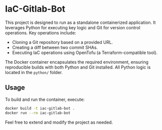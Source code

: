 # IaC-Gitlab-Bot

This project is designed to run as a standalone containerized application.
It leverages Python for executing key logic and Git for version control operations.
Key operations include:
  - Cloning a Git repository based on a provided URL.
  - Creating a diff between two commit SHAs.
  - Executing IaC operations using OpenTofu (a Terraform-compatible tool).

The Docker container encapsulates the required environment, ensuring reproducible builds with both Python and Git installed.
All Python logic is located in the `python/` folder.

## Usage

To build and run the container, execute:

```bash
docker build -t iac-gitlab-bot .
docker run --rm iac-gitlab-bot
```

Feel free to extend and modify the project as needed.

